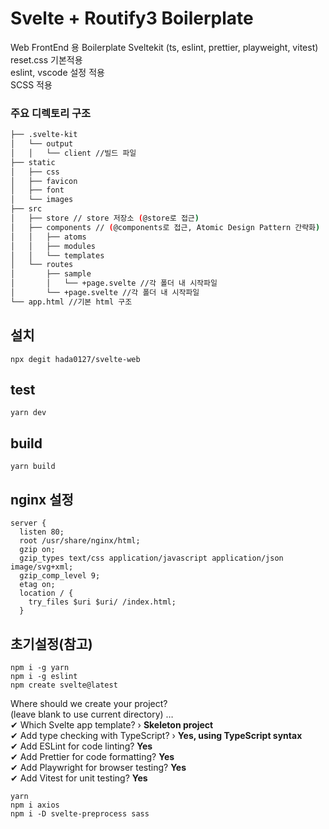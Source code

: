 # Svelte + Routify3 Boilerplate
Web FrontEnd 용 Boilerplate
Sveltekit (ts, eslint, prettier, playweight, vitest)   
reset.css 기본적용   
eslint, vscode 설정 적용   
SCSS 적용

### 주요 디렉토리 구조
```bash
├── .svelte-kit
│   └── output
│   │   └── client //빌드 파일
├── static
│   ├── css
│   ├── favicon
│   ├── font
│   └── images
├── src
│   ├── store // store 저장소 (@store로 접근)
│   ├── components // (@components로 접근, Atomic Design Pattern 간략화)
│   │   ├── atoms
│   │   ├── modules
│   │   └── templates
│   └── routes
│       ├── sample
│       │   └── +page.svelte //각 폴더 내 시작파일
│       └── +page.svelte //각 폴더 내 시작파일
└── app.html //기본 html 구조
``` 

## 설치
```
npx degit hada0127/svelte-web
```

## test
```
yarn dev
```

## build
```
yarn build
```

## nginx 설정
```
server {
  listen 80;
  root /usr/share/nginx/html;
  gzip on;
  gzip_types text/css application/javascript application/json image/svg+xml;
  gzip_comp_level 9;
  etag on;
  location / {
    try_files $uri $uri/ /index.html;
  }
```

## 초기설정(참고)
```
npm i -g yarn
npm i -g eslint
npm create svelte@latest
```
Where should we create your project?   
  (leave blank to use current directory) …   
✔ Which Svelte app template? › **Skeleton project**   
✔ Add type checking with TypeScript? › **Yes, using TypeScript syntax**   
✔ Add ESLint for code linting? **Yes**   
✔ Add Prettier for code formatting? **Yes**   
✔ Add Playwright for browser testing? **Yes**   
✔ Add Vitest for unit testing? **Yes**   
```
yarn
npm i axios
npm i -D svelte-preprocess sass
```